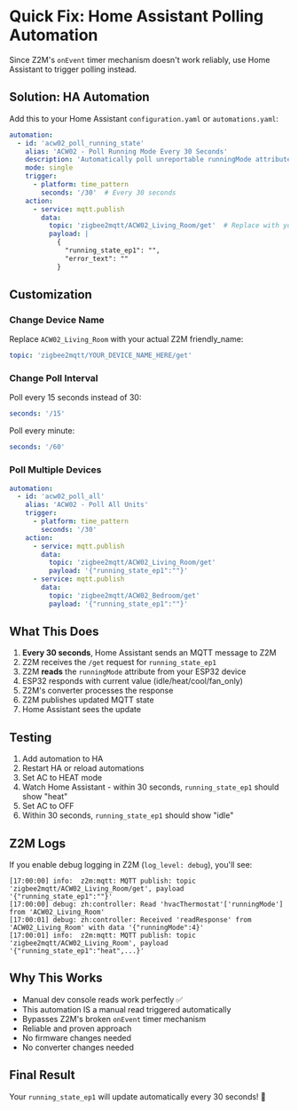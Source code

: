 # Quick Fix: Home Assistant Polling Automation

Since Z2M's `onEvent` timer mechanism doesn't work reliably, use Home Assistant to trigger polling instead.

## Solution: HA Automation

Add this to your Home Assistant `configuration.yaml` or `automations.yaml`:

```yaml
automation:
  - id: 'acw02_poll_running_state'
    alias: 'ACW02 - Poll Running Mode Every 30 Seconds'
    description: 'Automatically poll unreportable runningMode attribute from ACW02'
    mode: single
    trigger:
      - platform: time_pattern
        seconds: '/30'  # Every 30 seconds
    action:
      - service: mqtt.publish
        data:
          topic: 'zigbee2mqtt/ACW02_Living_Room/get'  # Replace with your device friendly_name
          payload: |
            {
              "running_state_ep1": "",
              "error_text": ""
            }
```

## Customization

### Change Device Name
Replace `ACW02_Living_Room` with your actual Z2M friendly_name:
```yaml
topic: 'zigbee2mqtt/YOUR_DEVICE_NAME_HERE/get'
```

### Change Poll Interval
Poll every 15 seconds instead of 30:
```yaml
seconds: '/15'
```

Poll every minute:
```yaml
seconds: '/60'
```

### Poll Multiple Devices
```yaml
automation:
  - id: 'acw02_poll_all'
    alias: 'ACW02 - Poll All Units'
    trigger:
      - platform: time_pattern
        seconds: '/30'
    action:
      - service: mqtt.publish
        data:
          topic: 'zigbee2mqtt/ACW02_Living_Room/get'
          payload: '{"running_state_ep1":""}'
      - service: mqtt.publish
        data:
          topic: 'zigbee2mqtt/ACW02_Bedroom/get'
          payload: '{"running_state_ep1":""}'
```

## What This Does

1. **Every 30 seconds**, Home Assistant sends an MQTT message to Z2M
2. Z2M receives the `/get` request for `running_state_ep1`
3. Z2M **reads** the `runningMode` attribute from your ESP32 device
4. ESP32 responds with current value (idle/heat/cool/fan_only)
5. Z2M's converter processes the response
6. Z2M publishes updated MQTT state
7. Home Assistant sees the update

## Testing

1. Add automation to HA
2. Restart HA or reload automations
3. Set AC to HEAT mode
4. Watch Home Assistant - within 30 seconds, `running_state_ep1` should show "heat"
5. Set AC to OFF
6. Within 30 seconds, `running_state_ep1` should show "idle"

## Z2M Logs

If you enable debug logging in Z2M (`log_level: debug`), you'll see:

```
[17:00:00] info:  z2m:mqtt: MQTT publish: topic 'zigbee2mqtt/ACW02_Living_Room/get', payload '{"running_state_ep1":""}'
[17:00:00] debug: zh:controller: Read 'hvacThermostat'['runningMode'] from 'ACW02_Living_Room'
[17:00:01] debug: zh:controller: Received 'readResponse' from 'ACW02_Living_Room' with data '{"runningMode":4}'
[17:00:01] info:  z2m:mqtt: MQTT publish: topic 'zigbee2mqtt/ACW02_Living_Room', payload '{"running_state_ep1":"heat",...}'
```

## Why This Works

- Manual dev console reads work perfectly ✅
- This automation IS a manual read triggered automatically
- Bypasses Z2M's broken `onEvent` timer mechanism  
- Reliable and proven approach
- No firmware changes needed
- No converter changes needed

## Final Result

Your `running_state_ep1` will update automatically every 30 seconds! 🎉

